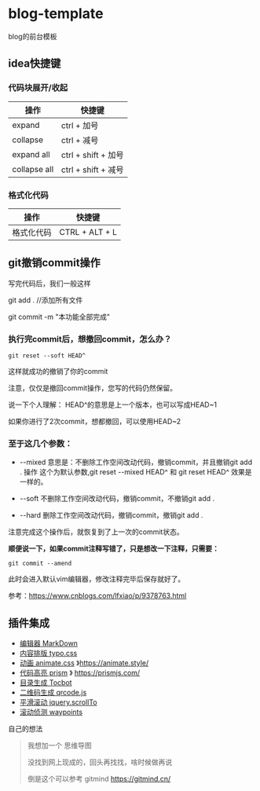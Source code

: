 # blog-template

blog的前台模板



## idea快捷键

### 代码块展开/收起

| 操作         | 快捷键              |
| ------------ | ------------------- |
| expand       | ctrl + 加号         |
| collapse     | ctrl + 减号         |
| expand all   | ctrl + shift + 加号 |
| collapse all | ctrl + shift + 减号 |

 

### 格式化代码

| 操作       | 快捷键          |
| ---------- | --------------- |
| 格式化代码 | CTRL +  ALT + L |



## git撤销commit操作

写完代码后，我们一般这样

git add . //添加所有文件

git commit -m "本功能全部完成"



### 执行完commit后，想撤回commit，怎么办？

```shell
git reset --soft HEAD^
```

这样就成功的撤销了你的commit

注意，仅仅是撤回commit操作，您写的代码仍然保留。

 

说一下个人理解：
HEAD^的意思是上一个版本，也可以写成HEAD~1

如果你进行了2次commit，想都撤回，可以使用HEAD~2

 

### 至于这几个参数：
* --mixed 
  意思是：不删除工作空间改动代码，撤销commit，并且撤销git add . 操作
  这个为默认参数,git reset --mixed HEAD^ 和 git reset HEAD^ 效果是一样的。

* --soft
  不删除工作空间改动代码，撤销commit，不撤销git add . 

* --hard
  删除工作空间改动代码，撤销commit，撤销git add . 

注意完成这个操作后，就恢复到了上一次的commit状态。

 

**顺便说一下，如果commit注释写错了，只是想改一下注释，只需要：**

```shell
git commit --amend
```

此时会进入默认vim编辑器，修改注释完毕后保存就好了。

参考：https://www.cnblogs.com/lfxiao/p/9378763.html



## 插件集成

* [编辑器 MarkDown](https://pandao.github.io/editor.md/)
* [内容排版 typo.css](https://github.com/sofish/typo.css)
* [动画 animate.css](https://daneden.github.io/animate.css) 》https://animate.style/
* [代码高亮 prism](https://github.com/PrismJS/prism) 》 https://prismjs.com/
* [目录生成 Tocbot](https://tscanlin.github.io/tocbot/)
* [二维码生成 qrcode.js](https://davidshimjs.github.io/qrcodejs/)
* [平滑滚动 jquery.scrollTo](https://github.com/flesler/jquery.scrollTo)
* [滚动侦测 waypoints](http://imakewebthings.com/waypoints/)



自己的想法

> 我想加一个 思维导图
>
> 没找到网上现成的，回头再找找，啥时候做再说
>
> 倒是这个可以参考 gitmind https://gitmind.cn/